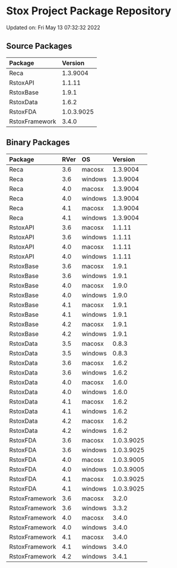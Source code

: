 # Stox Project Package Repository


Updated on: Fri May 13 07:32:32 2022
## Source Packages

|Package        |Version    |
|:--------------|:----------|
|Reca           |1.3.9004   |
|RstoxAPI       |1.1.11     |
|RstoxBase      |1.9.1      |
|RstoxData      |1.6.2      |
|RstoxFDA       |1.0.3.9025 |
|RstoxFramework |3.4.0      |

## Binary Packages

|Package        |RVer |OS      |Version    |
|:--------------|:----|:-------|:----------|
|Reca           |3.6  |macosx  |1.3.9004   |
|Reca           |3.6  |windows |1.3.9004   |
|Reca           |4.0  |macosx  |1.3.9004   |
|Reca           |4.0  |windows |1.3.9004   |
|Reca           |4.1  |macosx  |1.3.9004   |
|Reca           |4.1  |windows |1.3.9004   |
|RstoxAPI       |3.6  |macosx  |1.1.11     |
|RstoxAPI       |3.6  |windows |1.1.11     |
|RstoxAPI       |4.0  |macosx  |1.1.11     |
|RstoxAPI       |4.0  |windows |1.1.11     |
|RstoxBase      |3.6  |macosx  |1.9.1      |
|RstoxBase      |3.6  |windows |1.9.1      |
|RstoxBase      |4.0  |macosx  |1.9.0      |
|RstoxBase      |4.0  |windows |1.9.0      |
|RstoxBase      |4.1  |macosx  |1.9.1      |
|RstoxBase      |4.1  |windows |1.9.1      |
|RstoxBase      |4.2  |macosx  |1.9.1      |
|RstoxBase      |4.2  |windows |1.9.1      |
|RstoxData      |3.5  |macosx  |0.8.3      |
|RstoxData      |3.5  |windows |0.8.3      |
|RstoxData      |3.6  |macosx  |1.6.2      |
|RstoxData      |3.6  |windows |1.6.2      |
|RstoxData      |4.0  |macosx  |1.6.0      |
|RstoxData      |4.0  |windows |1.6.0      |
|RstoxData      |4.1  |macosx  |1.6.2      |
|RstoxData      |4.1  |windows |1.6.2      |
|RstoxData      |4.2  |macosx  |1.6.2      |
|RstoxData      |4.2  |windows |1.6.2      |
|RstoxFDA       |3.6  |macosx  |1.0.3.9025 |
|RstoxFDA       |3.6  |windows |1.0.3.9025 |
|RstoxFDA       |4.0  |macosx  |1.0.3.9005 |
|RstoxFDA       |4.0  |windows |1.0.3.9005 |
|RstoxFDA       |4.1  |macosx  |1.0.3.9025 |
|RstoxFDA       |4.1  |windows |1.0.3.9025 |
|RstoxFramework |3.6  |macosx  |3.2.0      |
|RstoxFramework |3.6  |windows |3.3.2      |
|RstoxFramework |4.0  |macosx  |3.4.0      |
|RstoxFramework |4.0  |windows |3.4.0      |
|RstoxFramework |4.1  |macosx  |3.4.0      |
|RstoxFramework |4.1  |windows |3.4.0      |
|RstoxFramework |4.2  |windows |3.4.1      |
